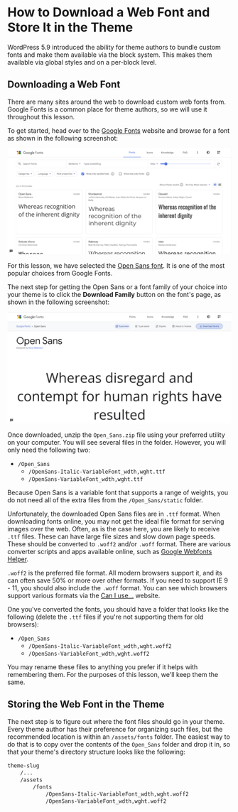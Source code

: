 # How to Download a Web Font and Store It in the Theme

WordPress 5.9 introduced the ability for theme authors to bundle custom fonts and make them available via the block system.  This makes them available via global styles and on a per-block level.

## Downloading a Web Font

There are many sites around the web to download custom web fonts from.  Google Fonts is a common place for theme authors, so we will use it throughout this lesson.

To get started, head over to the [Google Fonts](https://fonts.google.com/) website and browse for a font as shown in the following screenshot:

![Google Fonts homepage, which lists a grid of font selections.](/images/module-05/lesson-01/google-fonts.png)

For this lesson, we have selected the [Open Sans font](https://fonts.google.com/specimen/Open+Sans).  It is one of the most popular choices from Google Fonts.

The next step for getting the Open Sans or a font family of your choice into your theme is to click the **Download Family** button on the font's page, as shown in the following screenshot:

![Open Sans family on the Google Fonts website. The "Download Family" button is highlighted.](/images/module-05/lesson-01/google-fonts-download.png)

Once downloaded, unzip the `Open_Sans.zip` file using your preferred utility on your computer.  You will see several files in the folder.  However, you will only need the following two:

- `/Open_Sans`
	- `/OpenSans-Italic-VariableFont_wdth,wght.ttf`
	- `/OpenSans-VariableFont_wdth,wght.ttf`

Because Open Sans is a variable font that supports a range of weights, you do not need all of the extra files from the `/Open_Sans/static` folder.

Unfortunately, the downloaded Open Sans files are in `.ttf` format.  When downloading fonts online, you may not get the ideal file format for serving images over the web.  Often, as is the case here, you are likely to receive `.ttf` files.  These can have large file sizes and slow down page speeds.  These should be converted to `.woff2` and/or `.woff` format.  There are various converter scripts and apps available online, such as [Google Webfonts Helper](https://google-webfonts-helper.herokuapp.com/fonts).

`.woff2` is the preferred file format. All modern browsers support it, and its can often save 50% or more over other formats.  If you need to support IE 9 - 11, you should also include the `.woff` format.  You can see which browsers support various formats via the [Can I use...](https://caniuse.com) website.

One you've converted the fonts, you should have a folder that looks like the following (delete the `.ttf` files if you're not supporting them for old browsers):

- `/Open_Sans`
	- `/OpenSans-Italic-VariableFont_wdth,wght.woff2`
	- `/OpenSans-VariableFont_wdth,wght.woff2`

You may rename these files to anything you prefer if it helps with remembering them.  For the purposes of this lesson, we'll keep them the same.

## Storing the Web Font in the Theme

The next step is to figure out where the font files should go in your theme.  Every theme author has their preference for organizing such files, but the recommended location is within an `/assets/fonts` folder.  The easiest way to do that is to copy over the contents of the `Open_Sans` folder and drop it in, so that your theme's directory structure looks like the following:

```
theme-slug
	/...
	/assets
		/fonts
			/OpenSans-Italic-VariableFont_wdth,wght.woff2
			/OpenSans-VariableFont_wdth,wght.woff2
```

